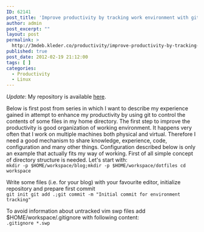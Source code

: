 ```yaml
---
ID: 62141
post_title: 'Improve productivity by tracking work environment with git &#8211; preparation'
author: admin
post_excerpt: ""
layout: post
permalink: >
  http://3mdeb.kleder.co/productivity/improve-productivity-by-tracking-work-environment-with-git-preparation/
published: true
post_date: 2012-02-19 21:12:00
tags: [ ]
categories:
  - Productivity
  - Linux
---
```

*Update*: My repository is available [here][1].

Below is first post from series in which I want to describe my experience gained in attempt to enhance my productivity by using git to control the contents of some files in my home directory. The first step to improve the productivity is good organization of working environment. It happens very often that I work on multiple machines both physical and virtual. Therefore I need a good mechanism to share knowledge, experience, code, configuration and many other things. Configuration described below is only an example that actually fits my way of working. First of all simple concept of directory structure is needed. Let's start with:  
`mkdir -p $HOME/workspace/blog;mkdir -p $HOME/workspace/dotfiles
cd workspace`

Write some files (i.e. for your blog) with your favourite editor, initialize repository and prepare first commit  
`git init
git add .;git commit -m "Initial commit for environment tracking"`

To avoid information about untracked vim swp files add $HOME/workspace/.gitignore with following content:  
`.gitignore
*.swp`

 [1]: https://github.com/pietrushnic/workspace.git